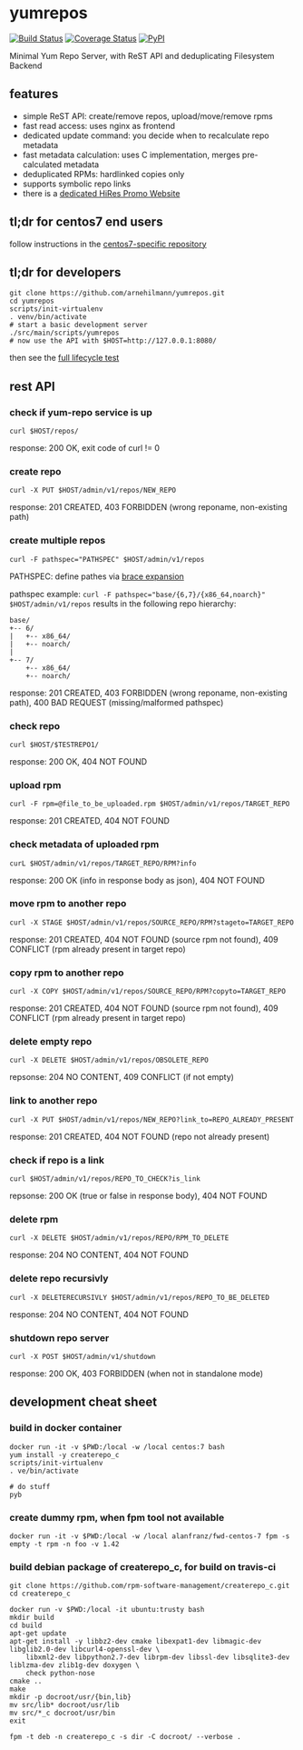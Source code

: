 # yumrepos

[![Build Status](https://api.travis-ci.org/arnehilmann/yumrepos.svg?branch=master)](https://travis-ci.org/arnehilmann/yumrepos)
[![Coverage Status](https://coveralls.io/repos/arnehilmann/yumrepos/badge.svg?branch=master&service=github)](https://coveralls.io/github/arnehilmann/yumrepos?branch=master)
[![PyPI](https://img.shields.io/pypi/v/yumrepos.svg)](https://pypi.python.org/pypi/yumrepos)

Minimal Yum Repo Server, with ReST API and deduplicating Filesystem Backend


## features

* simple ReST API: create/remove repos, upload/move/remove rpms
* fast read access: uses nginx as frontend
* dedicated update command: you decide when to recalculate repo metadata
* fast metadata calculation: uses C implementation, merges pre-calculated metadata
* deduplicated RPMs: hardlinked copies only
* supports symbolic repo links
* there is a [dedicated HiRes Promo Website](https://arnehilmann.github.io/yumrepos/index.html)


## tl;dr for centos7 end users

follow instructions in the [centos7-specific repository](https://arnehilmann.github.io/yumrepos/index.html)


## tl;dr for developers

```
git clone https://github.com/arnehilmann/yumrepos.git
cd yumrepos
scripts/init-virtualenv
. venv/bin/activate
# start a basic development server
./src/main/scripts/yumrepos
# now use the API with $HOST=http://127.0.0.1:8080/
```

then see the [full lifecycle test](src/unittest/resources/full-lifecycle-tests)


## rest API

### check if yum-repo service is up
```curl $HOST/repos/```

response: 200 OK, exit code of curl != 0



### create repo
```curl -X PUT $HOST/admin/v1/repos/NEW_REPO```

response: 201 CREATED, 403 FORBIDDEN (wrong reponame, non-existing path)



### create multiple repos
```curl -F pathspec="PATHSPEC" $HOST/admin/v1/repos```

PATHSPEC: define pathes via
[brace expansion](https://www.gnu.org/software/bash/manual/html_node/Brace-Expansion.html)

pathspec example:
```curl -F pathspec="base/{6,7}/{x86_64,noarch}" $HOST/admin/v1/repos```
results in the following repo hierarchy:
```
base/
+-- 6/
|   +-- x86_64/
|   +-- noarch/
|
+-- 7/
    +-- x86_64/
    +-- noarch/
```

response: 201 CREATED, 403 FORBIDDEN (wrong reponame, non-existing path), 400 BAD REQUEST (missing/malformed pathspec)



### check repo
```curl $HOST/$TESTREPO1/```

response: 200 OK, 404 NOT FOUND



### upload rpm
```curl -F rpm=@file_to_be_uploaded.rpm $HOST/admin/v1/repos/TARGET_REPO```

response: 201 CREATED, 404 NOT FOUND



### check metadata of uploaded rpm
```curL $HOST/admin/v1/repos/TARGET_REPO/RPM?info```

response: 200 OK (info in response body as json), 404 NOT FOUND



### move rpm to another repo
```curl -X STAGE $HOST/admin/v1/repos/SOURCE_REPO/RPM?stageto=TARGET_REPO```

response: 201 CREATED, 404 NOT FOUND (source rpm not found), 409 CONFLICT (rpm already present in target repo)



### copy rpm to another repo
```curl -X COPY $HOST/admin/v1/repos/SOURCE_REPO/RPM?copyto=TARGET_REPO```

response: 201 CREATED, 404 NOT FOUND (source rpm not found), 409 CONFLICT (rpm already present in target repo)



### delete empty repo
```curl -X DELETE $HOST/admin/v1/repos/OBSOLETE_REPO```

repsonse: 204 NO CONTENT, 409 CONFLICT (if not empty)



### link to another repo
```curl -X PUT $HOST/admin/v1/repos/NEW_REPO?link_to=REPO_ALREADY_PRESENT```

response: 201 CREATED, 404 NOT FOUND (repo not already present)



### check if repo is a link
```curl $HOST/admin/v1/repos/REPO_TO_CHECK?is_link```

repsonse: 200 OK (true or false in response body), 404 NOT FOUND



### delete rpm
```curl -X DELETE $HOST/admin/v1/repos/REPO/RPM_TO_DELETE```

response: 204 NO CONTENT, 404 NOT FOUND



### delete repo recursivly
```curl -X DELETERECURSIVLY $HOST/admin/v1/repos/REPO_TO_BE_DELETED```

response: 204 NO CONTENT, 404 NOT FOUND



### shutdown repo server
```curl -X POST $HOST/admin/v1/shutdown```

response: 200 OK, 403 FORBIDDEN (when not in standalone mode)



## development cheat sheet

### build in docker container

```
docker run -it -v $PWD:/local -w /local centos:7 bash
yum install -y createrepo_c
scripts/init-virtualenv
. ve/bin/activate

# do stuff
pyb
```

### create dummy rpm, when fpm tool not available

```
docker run -it -v $PWD:/local -w /local alanfranz/fwd-centos-7 fpm -s empty -t rpm -n foo -v 1.42
```

### build debian package of createrepo_c, for build on travis-ci

```
git clone https://github.com/rpm-software-management/createrepo_c.git
cd createrepo_c
```

```
docker run -v $PWD:/local -it ubuntu:trusty bash
mkdir build
cd build
apt-get update
apt-get install -y libbz2-dev cmake libexpat1-dev libmagic-dev libglib2.0-dev libcurl4-openssl-dev \
    libxml2-dev libpython2.7-dev librpm-dev libssl-dev libsqlite3-dev liblzma-dev zlib1g-dev doxygen \
    check python-nose
cmake ..
make
mkdir -p docroot/usr/{bin,lib}
mv src/lib* docroot/usr/lib
mv src/*_c docroot/usr/bin
exit
```

```
fpm -t deb -n createrepo_c -s dir -C docroot/ --verbose .
```
